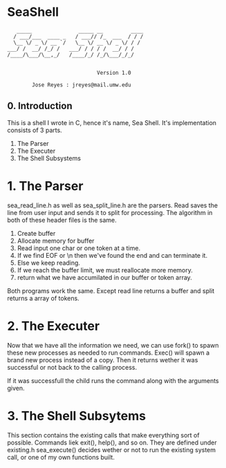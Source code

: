 # SeaShell

       _____               _____ __         ____
      / ___/___  ____ _   / ___// /_  ___  / / /
      \__ \/ _ \/ __ `/   \__ \/ __ \/ _ \/ / / 
    ___/ /  __/ /_/ /   ___/ / / / /  __/ / /  
    /____/\___/\__,_/   /____/_/ /_/\___/_/_/   
                                            

                                 Version 1.0

            Jose Reyes : jreyes@mail.umw.edu



## 0.  Introduction 

This is a shell I wrote in C, hence it's name, Sea Shell. It's 
implementation consists of 3 parts. 
    
1. The Parser
2. The Executer
3. The Shell Subsystems

# 1. The Parser

sea_read_line.h as well as sea_split_line.h are the parsers. Read
saves the line from user input and sends it to split for processing.
The algorithm in both of these header files is the same. 

1. Create buffer
2. Allocate memory for buffer
3. Read input one char or one token at a time.
4. If we find EOF or \n then we've found the end and can terminate it.
5. Else we keep reading. 
6. If we reach the buffer limit, we must reallocate more memory.
7. return what we have accumilated in our buffer or token array.

Both programs work the same. Except read line returns a buffer and split
returns a array of tokens. 

# 2. The Executer
Now that we have all the information we need, we can use fork() to spawn
these new processes as needed to run commands. Exec() will spawn a brand 
new process instead of a copy. Then it returns wether it was successful
or not back to the calling process.

If it was successfull the child runs the command along with the arguments
given.

# 3. The Shell Subsytems
This section contains the existing calls that make everything sort of possible.
Commands liek exit(), help(), and so on. They are defined under existing.h 
sea_execute() decides wether or not to run the existing system call, or one
of my own functions built.